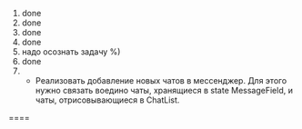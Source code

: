 1. done
2. done
3. done
4. done
5. надо осознать задачу %)
6. done
7. * Реализовать добавление новых чатов в мессенджер. Для этого нужно связать воедино чаты, хранящиеся в state MessageField, и чаты, отрисовывающиеся в ChatList.

====

